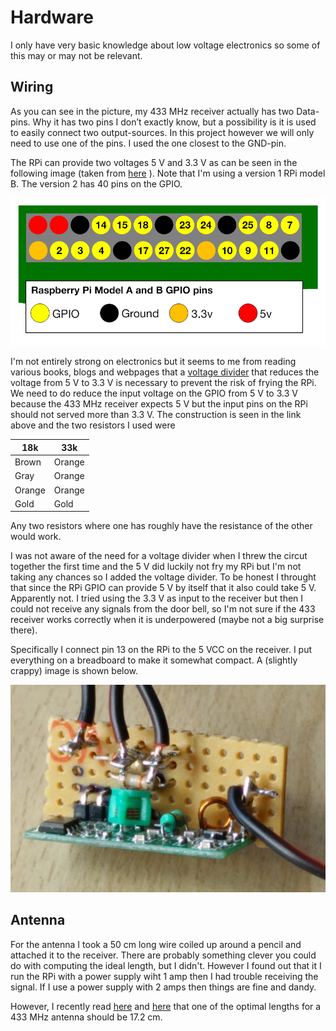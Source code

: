 # Hardware

I only have very basic knowledge about low voltage electronics so some
of this may or may not be relevant.

## Wiring


As you can see in the picture, my 433 MHz receiver actually has two
Data-pins. Why it has two pins I don’t exactly know, but a possibility
is it is used to easily connect two output-sources. In this project
however we will only need to use one of the pins. I used the one
closest to the GND-pin.

The RPi can provide two voltages 5 V and 3.3 V as can be seen in the
following image (taken from
[here](https://www.raspberrypi.org/documentation/usage/gpio/) ). Note
that I'm using a version 1 RPi model B. The version 2 has 40 pins on
the GPIO.

![GPIO pin layout on RPi B v1.2 ](https://github.com/ekstroem/HomePi/blob/master/doorbell/images/gpio.png) 


I'm not entirely strong on electronics but it seems to me from reading
various books, blogs and webpages that a
[voltage divider](http://elinux.org/RPi_GPIO_Interface_Circuits) that
reduces the voltage from 5 V to 3.3 V is necessary to prevent the risk
of frying the RPi. We need to do reduce the input voltage on the GPIO
from 5 V to 3.3 V because the 433 MHz receiver expects 5 V but the
input pins on the RPi should not served more than 3.3 V.  The
construction is seen in the link above and the two resistors I used
were 

| 18k | 33k |
|---|---|
| Brown   | Orange |
| Gray    | Orange |
| Orange  | Orange |
| Gold    | Gold   |

Any two resistors where one has roughly have the resistance of the
other would work.

I was not aware of the need for a voltage divider when I threw the
circut together the first time and the 5 V did luckily not fry my RPi
but I'm not taking any chances so I added the voltage divider. To be
honest I throught that since the RPi GPIO can provide 5 V by itself that it
also could take 5 V. Apparently not.  I tried using the 3.3 V as input to
the receiver but then I could not receive any signals from the door
bell, so I'm not sure if the 433 receiver works correctly when it is
underpowered (maybe not a big surprise there).

Specifically I connect pin 13 on the RPi to the 5 VCC on the
receiver. I put everything on a breadboard to make it somewhat
compact. A (slightly crappy) image is shown below.

![Final version](https://github.com/ekstroem/HomePi/blob/master/doorbell/images/final.jpg) 

## Antenna

For the antenna I took a 50 cm long wire coiled up around a pencil and
attached it to the receiver. There are probably something clever you
could do with computing the ideal length, but I didn't. However I
found out that it I run the RPi with a power supply wiht 1 amp then I
had trouble receiving the signal. If I use a power supply with 2 amps
then things are fine and dandy.

However, I recently read [here](http://www.antenna-theory.com/)
and [here](http://forum.arduino.cc/index.php?topic=297815.0) that one of the optimal lengths for a 433 MHz antenna
should be 17.2 cm.
